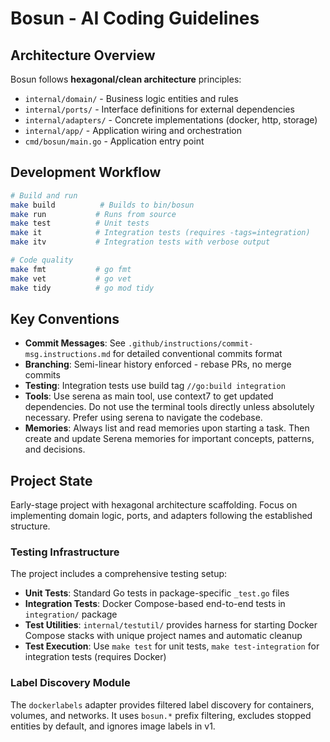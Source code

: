 # Bosun - AI Coding Guidelines

## Architecture Overview
Bosun follows **hexagonal/clean architecture** principles:
- `internal/domain/` - Business logic entities and rules
- `internal/ports/` - Interface definitions for external dependencies
- `internal/adapters/` - Concrete implementations (docker, http, storage)
- `internal/app/` - Application wiring and orchestration
- `cmd/bosun/main.go` - Application entry point

## Development Workflow
```bash
# Build and run
make build          # Builds to bin/bosun
make run           # Runs from source
make test          # Unit tests
make it            # Integration tests (requires -tags=integration)
make itv           # Integration tests with verbose output

# Code quality
make fmt           # go fmt
make vet           # go vet
make tidy          # go mod tidy
```

## Key Conventions
- **Commit Messages**: See `.github/instructions/commit-msg.instructions.md` for detailed conventional commits format
- **Branching**: Semi-linear history enforced - rebase PRs, no merge commits
- **Testing**: Integration tests use build tag `//go:build integration`
- **Tools**: Use serena as main tool, use context7 to get updated dependencies. Do not use the terminal tools directly unless absolutely necessary. Prefer using serena to navigate the codebase.
- **Memories**: Always list and read memories upon starting a task. Then create and update Serena memories for important concepts, patterns, and decisions.

## Project State
Early-stage project with hexagonal architecture scaffolding. Focus on implementing domain logic, ports, and adapters following the established structure.

### Testing Infrastructure
The project includes a comprehensive testing setup:
- **Unit Tests**: Standard Go tests in package-specific `_test.go` files
- **Integration Tests**: Docker Compose-based end-to-end tests in `integration/` package
- **Test Utilities**: `internal/testutil/` provides harness for starting Docker Compose stacks with unique project names and automatic cleanup
- **Test Execution**: Use `make test` for unit tests, `make test-integration` for integration tests (requires Docker)

### Label Discovery Module
The `dockerlabels` adapter provides filtered label discovery for containers, volumes, and networks. It uses `bosun.*` prefix filtering, excludes stopped entities by default, and ignores image labels in v1.
